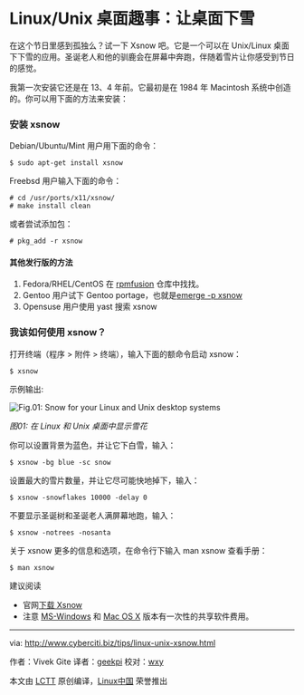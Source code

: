 Linux/Unix 桌面趣事：让桌面下雪
================================================================================

在这个节日里感到孤独么？试一下 Xsnow 吧。它是一个可以在 Unix/Linux 桌面下下雪的应用。圣诞老人和他的驯鹿会在屏幕中奔跑，伴随着雪片让你感受到节日的感觉。

我第一次安装它还是在  13、4 年前。它最初是在 1984 年 Macintosh 系统中创造的。你可以用下面的方法来安装：

### 安装 xsnow ###

Debian/Ubuntu/Mint 用户用下面的命令：

    $ sudo apt-get install xsnow

Freebsd 用户输入下面的命令：

    # cd /usr/ports/x11/xsnow/
    # make install clean

或者尝试添加包：

    # pkg_add -r xsnow

#### 其他发行版的方法 ####

1. Fedora/RHEL/CentOS 在 [rpmfusion][1] 仓库中找找。
2. Gentoo 用户试下 Gentoo portage，也就是[emerge -p xsnow][2]
3. Opensuse 用户使用 yast 搜索 xsnow

### 我该如何使用 xsnow？ ###

打开终端（程序 > 附件 > 终端），输入下面的额命令启动 xsnow：

    $ xsnow

示例输出:

![Fig.01: Snow for your Linux and Unix desktop systems](http://files.cyberciti.biz/uploads/tips/2011/12/application-to-bring-snow-to-desktop_small.png)

*图01: 在 Linux 和 Unix 桌面中显示雪花*

你可以设置背景为蓝色，并让它下白雪，输入：

    $ xsnow -bg blue -sc snow

设置最大的雪片数量，并让它尽可能快地掉下，输入：

    $ xsnow -snowflakes 10000 -delay 0

不要显示圣诞树和圣诞老人满屏幕地跑，输入：

    $ xsnow -notrees -nosanta

关于 xsnow 更多的信息和选项，在命令行下输入 man xsnow 查看手册：

    $ man xsnow

建议阅读

- 官网[下载 Xsnow][1]
- 注意 [MS-Windows][2] 和 [Mac OS X][3] 版本有一次性的共享软件费用。

--------------------------------------------------------------------------------

via: http://www.cyberciti.biz/tips/linux-unix-xsnow.html

作者：Vivek Gite 
译者：[geekpi](https://github.com/geekpi)
校对：[wxy](https://github.com/wxy)

本文由 [LCTT](https://github.com/LCTT/TranslateProject) 原创编译，[Linux中国](https://linux.cn/) 荣誉推出

[1]:http://rpmfusion.org/Configuration
[2]:http://www.gentoo.org/doc/en/handbook/handbook-x86.xml?part=2&chap=1
[3]:http://dropmix.xs4all.nl/rick/Xsnow/
[4]:http://dropmix.xs4all.nl/rick/WinSnow/
[5]:http://dropmix.xs4all.nl/rick/MacOSXSnow/
